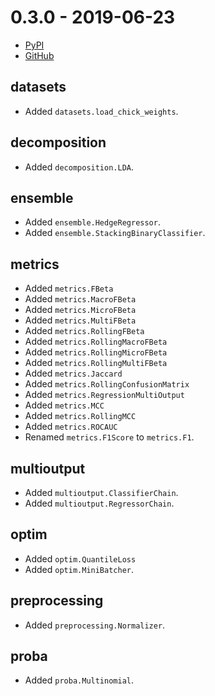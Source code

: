 # 0.3.0 - 2019-06-23

- [PyPI](https://pypi.org/project/creme/0.3.0/)
- [GitHub](https://github.com/creme-ml/creme/releases/tag/0.3.0)

## datasets

- Added `datasets.load_chick_weights`.

## decomposition

- Added `decomposition.LDA`.

## ensemble

- Added `ensemble.HedgeRegressor`.
- Added `ensemble.StackingBinaryClassifier`.

## metrics

- Added `metrics.FBeta`
- Added `metrics.MacroFBeta`
- Added `metrics.MicroFBeta`
- Added `metrics.MultiFBeta`
- Added `metrics.RollingFBeta`
- Added `metrics.RollingMacroFBeta`
- Added `metrics.RollingMicroFBeta`
- Added `metrics.RollingMultiFBeta`
- Added `metrics.Jaccard`
- Added `metrics.RollingConfusionMatrix`
- Added `metrics.RegressionMultiOutput`
- Added `metrics.MCC`
- Added `metrics.RollingMCC`
- Added `metrics.ROCAUC`
- Renamed `metrics.F1Score` to `metrics.F1`.

## multioutput

- Added `multioutput.ClassifierChain`.
- Added `multioutput.RegressorChain`.

## optim

- Added `optim.QuantileLoss`
- Added `optim.MiniBatcher`.

## preprocessing

- Added `preprocessing.Normalizer`.

## proba

- Added `proba.Multinomial`.
